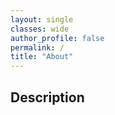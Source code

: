 ```yaml
---
layout: single
classes: wide
author_profile: false
permalink: /
title: "About"
---
```


## Description